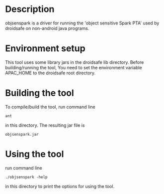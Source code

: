 Description
===========

objsenspark is a driver for running the 'object sensitive Spark PTA' used by droidsafe on non-android java programs.

Environment setup
=================

This tool uses some library jars in the droidsafe lib directory. Before building/running the tool, You need to set the
environment variable APAC_HOME to the droidsafe root directory.

Building the tool
=================

To compile/build the tool, run command line

    ant

in this directory. The resulting jar file is 

    objsenspark.jar

Using the tool
==============

run command line

    ./objsenspark -help

in this directory to print the options for using the tool.
